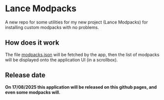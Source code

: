 # Lance Modpacks
A new repo for some utilities for my new project (Lance Modpacks) for installing custom modpacks with no problems.

## How does it work
The file [modpacks.json](https://github.com/redtyyt/lancemodpacks/blob/resources/modpacks.json) will be fetched by the app, then the list of modpacks will be displayed onto the application UI (in a scrollbox).

## Release date
**On 17/08/2025 this application will be released on this github pages, and even some modpacks will.**
